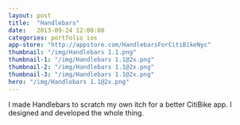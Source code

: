 ```yaml
---
layout: post
title:  "Handlebars"
date:   2013-09-24 12:00:00
categories: portfolio ios
app-store: "http://appstore.com/HandlebarsForCitiBikeNyc"
thumbnail: "/img/Handlebars 1.1.png"
thumbnail-1: "/img/Handlebars 1.1@2x.png"
thumbnail-2: "/img/Handlebars 1.1@2x.png"
thumbnail-3: "/img/Handlebars 1.1@2x.png"
hero: "/img/Handlebars 1.1@2x.png"
---
```


I made Handlebars to scratch my own itch for a better CitiBike app. I designed and developed the whole thing.
